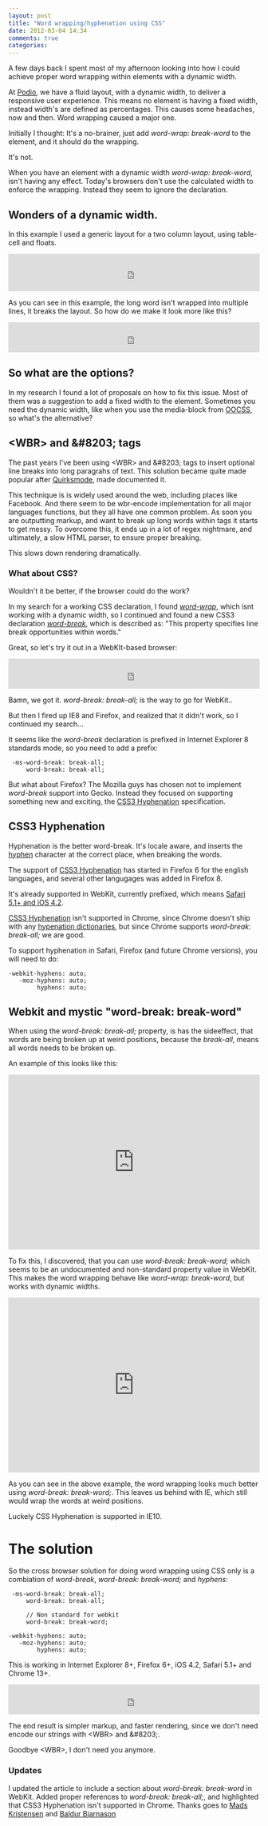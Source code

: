 ```yaml
---
layout: post
title: "Word wrapping/hyphenation using CSS"
date: 2012-03-04 14:34
comments: true
categories:
---
```



A few days back I spent most of my afternoon looking into how I could achieve proper word wrapping within elements with a dynamic width.

At [Podio](https://podio.com), we have a fluid layout, with a dynamic width, to deliver a responsive user experience. This means no element is having a fixed width, instead width's are defined as percentages. This causes some headaches, now and then. Word wrapping caused a major one.

Initially I thought: It's a no-brainer, just add *word-wrap: break-word* to the element, and it should do the wrapping.

It's not.

<!--more-->

When you have an element with a dynamic width *word-wrap: break-word*, isn't having any effect. Today's browsers don't use the calculated width to enforce the wrapping. Instead they seem to ignore the declaration.

## Wonders of a dynamic width.

In this example I used a generic layout for a two column layout, using table-cell and floats.

<iframe style="width: 100%; height: 75px" src="http://dabblet.com/result/gist/2005717/cf490aaea4cf071cbfbd3817db4e480b4852dbca" allowfullscreen="allowfullscreen" frameborder="0"></iframe>

As you can see in this example, the long word isn't wrapped into multiple lines, it breaks the layout. So how do we make it look more like this?

<iframe style="width: 100%; height: 60px" src="http://dabblet.com/result/gist/2005732/eeb3dad8e9a6da7df148ad317ba55ebd22cb1718" allowfullscreen="allowfullscreen" frameborder="0"></iframe>

## So what are the options?

In my research I found a lot of proposals on how to fix this issue. Most of them was a suggestion to add a fixed width to the element. Sometimes you need the dynamic width, like when you use the media-block from [OOCSS](http://oocss.org/), so what's the alternative?


## &lt;WBR&gt; and &amp;#8203; tags
The past years I've been using &lt;WBR&gt; and &amp;#8203; tags to insert optional line breaks into long paragrahs of text. This solution became quite made popular after [Quirksmode](http://www.quirksmode.org/oddsandends/wbr.html), made documented it.

This technique is is widely used around the web, including places like Facebook. And there seem to be wbr-encode implementation for all major languages functions, but they all have one common problem. As soon you are outputting markup, and want to break up long words within tags it starts to get messy. To overcome this, it ends up in a lot of regex nightmare, and ultimately, a slow HTML parser, to ensure proper breaking.

This slows down rendering dramatically.

### What about CSS?
Wouldn't it be better, if the browser could do the work?

In my search for a working CSS declaration, I found *[word-wrap](https://developer.mozilla.org/en/CSS/word-wrap)*, which isnt working with a dynamic width, so I continued and found a new CSS3 declaration *[word-break](http://www.w3.org/TR/css3-text/#word-break)*, which is described as: "This property specifies line break opportunities within words."

Great, so let's try it out in a WebKIt-based browser:

<iframe style="width: 100%; height:60px" src="http://dabblet.com/result/gist/2005744/451bf1129dce046f2409a2603078d683a13ed9a6" allowfullscreen="allowfullscreen" frameborder="0"></iframe>

Bamn, we got it. *word-break: break-all;* is the way to go for WebKit..

But then I fired up IE8 and Firefox, and realized that it didn't work, so I continued my search...

It seems like the *word-break* declaration is prefixed in Internet Explorer 8 standards mode, so you need to add a prefix:

     -ms-word-break: break-all;
         word-break: break-all;

But what about Firefox? The Mozilla guys has chosen not to implement *word-break* support into Gecko. Instead they focused on supporting something new and exciting, the [CSS3 Hyphenation](http://www.w3.org/TR/css3-text/#hyphenation) specification.

## CSS3 Hyphenation
Hyphenation is the better word-break. It's locale aware, and inserts the [hyphen](http://en.wikipedia.org/wiki/Hyphen) character at the correct place, when breaking the words.

The support of [CSS3 Hyphenation](https://developer.mozilla.org/en/CSS/hyphens) has started in Firefox 6 for the english languages, and several other langugages was added in Firefox 8.

It's already supported in WebKit, currently prefixed, which means [Safari 5.1+ and iOS 4.2](http://caniuse.com/css-hyphens).

[CSS3 Hyphenation](http://www.w3.org/TR/css3-text/) isn't supported in Chrome, since Chrome doesn't ship with any [hypenation dictionaries](https://twitter.com/fakebaldur/status/176625058440167424), but since Chrome supports *word-break: break-all;*  we are good.

To support hyphenation in Safari, Firefox (and future Chrome versions), you will need to do:

    -webkit-hyphens: auto;
       -moz-hyphens: auto;
            hyphens: auto;

## Webkit and mystic "word-break: break-word"

When using the *word-break: break-all;*  property, is has the sideeffect, that words are being broken up at weird positions, because the *break-all*, means all words needs to be broken up.

An example of this looks like this:

<iframe style="width: 100%; height: 350px" src="http://dabblet.com/result/gist/2005773/2a7c5c434776f83a433e689594c0744274b22ce4" allowfullscreen="allowfullscreen" frameborder="0"></iframe>


To fix this, I discovered, that you can use *word-break: break-word;* which seems to be an undocumented and non-standard property value in WebKit. This makes the word wrapping behave like  *word-wrap: break-word*, but works with dynamic widths.

<iframe style="width: 100%; height: 350px" src="http://dabblet.com/result/gist/2005779/35b11ae662be71f19220fcbdfa0fbc0450425ac2" allowfullscreen="allowfullscreen" frameborder="0"></iframe>

As you can see in the above example, the word wrapping looks much better using  *word-break: break-word;*. This leaves us behind with IE, which still would wrap the words at weird positions.

Luckely CSS Hyphenation is supported in IE10.

# The solution

So the cross browser solution for doing word wrapping using CSS only is a combiation of *word-break*, *word-break: break-word;* and *hyphens*:

     -ms-word-break: break-all;
         word-break: break-all;

         // Non standard for webkit
         word-break: break-word;

    -webkit-hyphens: auto;
       -moz-hyphens: auto;
            hyphens: auto;

This is working in Internet Explorer 8+, Firefox 6+, iOS 4.2, Safari 5.1+ and Chrome 13+.

<iframe style="width: 100%; height: 60px" src="http://dabblet.com/result/gist/2005732/eeb3dad8e9a6da7df148ad317ba55ebd22cb1718" allowfullscreen="allowfullscreen" frameborder="0"></iframe>



The end result is simpler markup, and faster rendering, since we don't need encode our strings with &lt;WBR&gt; and &amp;#8203;.

Goodbye &lt;WBR&gt;, I don't need you anymore.


### Updates

I updated the article to include a section about *word-break: break-word* in WebKit. Added proper references to *word-break: break-all;*, and highlighted that CSS3 Hyphenation isn't supported in Chrome. Thanks goes to [Mads Kristensen](http://twitter.com/mkristensen) and [Baldur Bjarnason](http://twitter.com/fakebaldur)






